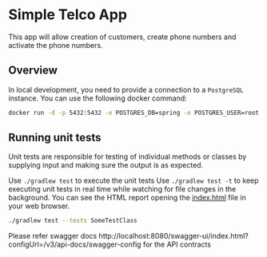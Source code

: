 # Simple Telco App

This app will allow creation of customers, create phone numbers and activate the phone numbers.

## Overview

In local development, you need to provide a connection to a `PostgreSQL` instance.
You can use the following docker command:
```bash
docker run -d -p 5432:5432 -e POSTGRES_DB=spring -e POSTGRES_USER=root -e POSTGRES_PASSWORD=secret postgres
```


## Running unit tests

Unit tests are responsible for testing of individual methods or classes by supplying input and making sure the output is as expected.

Use `./gradlew test` to execute the unit tests
Use `./gradlew test -t` to keep executing unit tests in real time while watching for file changes in the background.
You can see the HTML report opening the [index.html](build/reports/tests/test/index.html) file in your web browser.

```bash
./gradlew test --tests SomeTestClass
```

Please refer swagger docs http://localhost:8080/swagger-ui/index.html?configUrl=/v3/api-docs/swagger-config for the API contracts
